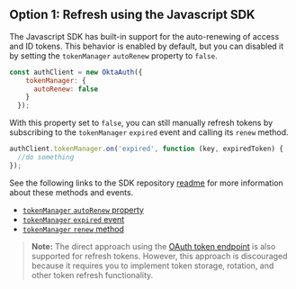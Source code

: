 ## Option 1: Refresh using the Javascript SDK

The Javascript SDK has built-in support for the auto-renewing of access and
ID tokens. This behavior is enabled by default, but you can disabled it by
setting the `tokenManager` `autoRenew` property to `false`.

```javascript
const authClient = new OktaAuth({
    tokenManager: {
      autoRenew: false
    }
  });
```

With this property set to `false`, you can still manually refresh tokens by
subscribing to the `tokenManager` `expired` event and calling its
`renew` method.

```javascript
authClient.tokenManager.on('expired', function (key, expiredToken) {
  //do something
});
```

See the following links to the SDK repository
[readme](https://github.com/okta/okta-auth-js#readme) for more
information about these methods and events.

* [`tokenManager` `autoRenew` property](https://github.com//okta/okta-auth-js#autorenew)
* [`tokenManager` `expired` event](https://github.com/okta/okta-auth-js#tokenmanageronevent-callback-context)
* [`tokenManager` `renew` method](https://github.com/okta/okta-auth-js#tokenmanagerrenewkey)

> **Note:** The direct approach using the
[OAuth token endpoint](#refresh-using-the-oauth-token-endpoint) is also supported for
refresh tokens. However, this approach is discouraged because it requires
you to implement token storage, rotation, and other token refresh functionality.
